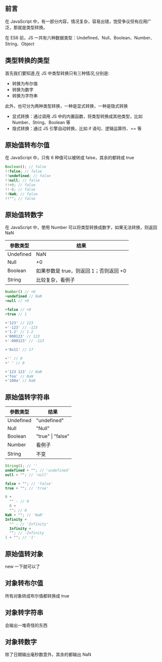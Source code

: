 ## 前言

在 JavaScript 中，有一部分内容，情况复杂，容易出错，饱受争议但有应用广泛，那就是类型转换。

在 ES6 前，JS 一共有六种数据类型：Undefined、Null、Boolean、Number、String、Object

## 类型转换的类型

首先我们要知道,在 JS 中类型转换只有三种情况,分别是:

- 转换为布尔值
- 转换为数字
- 转换为字符串

此外，也可分为两种类型转换，一种是显式转换，一种是隐式转换

- 显式转换：通过调用 JS 中的内置函数，将类型转换成其他类型，比如 Number、String、Boolean 等
- 隐式转换：通过 JS 引擎自动转换，比如 if 语句、逻辑运算符、== 等

## 原始值转布尔值

在 JavaScript 中，只有 6 种值可以被转成 false，其余的都转成 true

```js
Boolean(); // false
!!false; // false
!!undefined; // false
!!null; // false
!!+0; // false
!!-0; // false
!!NaN; // false
!!""; // false
```

## 原始值转数字

在 JavaScript 中，使用 Number 可以将类型转换成数字，如果无法转换，则返回 NaN

| 参数类型  | 结果                                   |
| --------- | -------------------------------------- |
| Undefined | NaN                                    |
| Null      | +0                                     |
| Boolean   | 如果参数是 true，则返回 1；否则返回 +0 |
| String    | 比较复杂，看例子                       |

```js 
Number() // +0
+undefined // NaN
+null // +0

+false // +0
+true // 1

+'123' // 123
+'-123' // -123
+'1.2' // 1.2
+'000123' // 123
+'-000123' // -123

+'0x11' // 17

+'' // 0
+' ' // 0

+'123 123' // NaN
+'foo' // NaN
+'100a' // NaN
```

## 原始值转字符串

| 参数类型  | 结果              |
| --------- | ----------------- |
| Undefined | "undefined"       |
| Null      | "Null"            |
| Boolean   | "true" \| "false" |
| Number    | 看例子            |
| String    | 不变              |

```js
String(); // ''
undefined + ""; // 'undefined'
null + ""; // 'null'

false + ""; // 'false'
true + ""; // 'true'

0 +
  "" - // 0
  0 +
  ""; // 0
NaN + ""; // 'NaN'
Infinity +
  "" - // 'Infinity'
  Infinity +
  ""; // -Infinity
1 + ""; // '1'
```

## 原始值转对象

new 一下就可以了

## 对象转布尔值

所有对象转成布尔值都转换成 true

## 对象转字符串

会输出一堆奇怪的东西

## 对象转数字

除了日期输出毫秒数意外，其余的都输出 NaN
